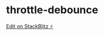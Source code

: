 # throttle-debounce

[Edit on StackBlitz ⚡️](https://stackblitz.com/edit/stackblitz-starters-xwm4dv)
